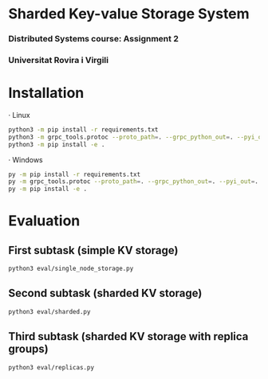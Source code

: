 # Sharded Key-value Storage System
###  Distributed Systems course: Assignment 2
###  Universitat Rovira i Virgili

# Installation
· Linux
```bash
python3 -m pip install -r requirements.txt
python3 -m grpc_tools.protoc --proto_path=. --grpc_python_out=. --pyi_out=. --python_out=. ./KVStore/protos/*.proto
python3 -m pip install -e .
```
· Windows
```bash
py -m pip install -r requirements.txt
py -m grpc_tools.protoc --proto_path=. --grpc_python_out=. --pyi_out=. --python_out=. ./KVStore/protos/*.proto
py -m pip install -e .
```

# Evaluation
## First subtask (simple KV storage)
```bash
python3 eval/single_node_storage.py
```

## Second subtask (sharded KV storage)
```bash
python3 eval/sharded.py
```

## Third subtask (sharded KV storage with replica groups)
```bash
python3 eval/replicas.py
```

